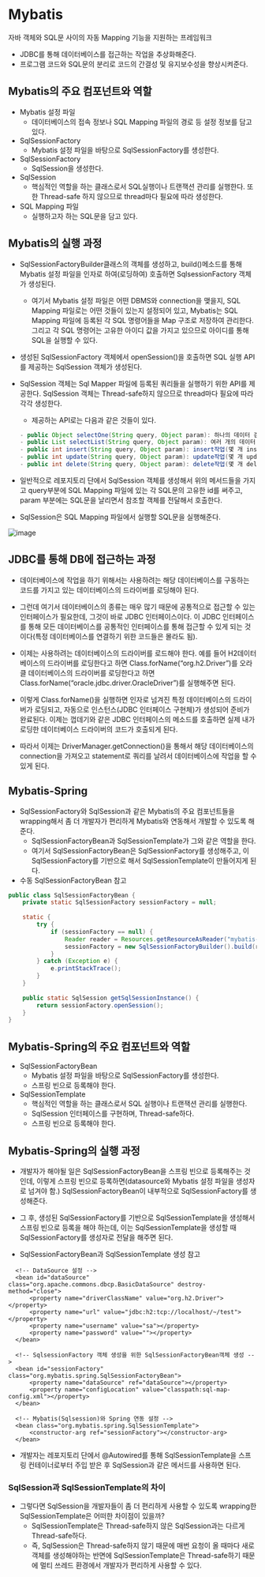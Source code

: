 # Mybatis
자바 객체와 SQL문 사이의 자동 Mapping 기능을 지원하는 프레임워크
  - JDBC를 통해 데이터베이스를 접근하는 작업을 추상화해준다.
  - 프로그램 코드와 SQL문의 분리로 코드의 간결성 및 유지보수성을 향상시켜준다.
 
## Mybatis의 주요 컴포넌트와 역할
 - Mybatis 설정 파일
      - 데이터베이스의 접속 정보나 SQL Mapping 파일의 경로 등 설정 정보를 담고 있다.
 - SqlSessionFactory
      - Mybatis 설정 파일을 바탕으로 SqlSessionFactory를 생성한다.
 - SqlSessionFactory
      - SqlSession을 생성한다.
 - SqlSession
      - 핵심적인 역할을 하는 클래스로서 SQL실행이나 트랜잭션 관리를 실행한다. 또한 Thread-safe 하지 않으므로 thread마다 필요에 따라 생성한다.
 - SQL Mapping 파일
      - 실행하고자 하는 SQL문을 담고 있다. 

## Mybatis의 실행 과정
  - SqlSessionFactoryBuilder클래스의 객체를 생성하고, build()메소드를 통해 Mybatis 설정 파일을 인자로 하여(로딩하여) 호출하면 SqlsessionFactory 객체가 생성된다.
     - 여기서 Mybatis 설정 파일은 어떤 DBMS와 connection을 맺을지, SQL Mapping 파일로는 어떤 것들이 있는지 설정되어 있고, Mybatis는 SQL Mapping 파일에 등록된 각 SQL 명령어들을 Map 구조로 저장하여 관리한다. 그리고 각 SQL 명령어는 고유한 아이디 값을 가지고 있으므로 아이디를 통해 SQL을 실행할 수 있다.
    
  - 생성된 SqlSessionFactory 객체에서 openSession()을 호출하면 SQL 실행 API를 제공하는 SqlSession 객체가 생성된다. 
  
  - SqlSession 객체는 Sql Mapper 파일에 등록된 쿼리들을 실행하기 위한 API를 제공한다. SqlSession 객체는 Thread-safe하지 않으므로 thread마다 필요에 따라 각각 생성한다.
    - 제공하는 API로는 다음과 같은 것들이 있다.
    ```java
    - public Object selectOne(String query, Object param): 하나의 데이터 검색
    - public List selectList(String query, Object param): 여러 개의 데이터 검색
    - public int insert(String query, Object param): insert작업(몇 개 insert 했는지 리턴)
    - public int update(String query, Object param): update작업(몇 개 update 했는지 리턴) 
    - public int delete(String query, Object param): delete작업(몇 개 delete 했는지 리턴)
    ```
  
  - 일반적으로 레포지토리 단에서 SqlSession 객체를 생성해서 위의 메서드들을 가지고 query부분에 SQL Mapping 파일에 있는 각 SQL문의 고유한 id를 써주고, param 부분에는 SQL문을 날리면서 참조할 객체를 전달해서 호출한다.
  
  - SqlSession은 SQL Mapping 파일에서 실행할 SQL문을 실행해준다.

![image](https://user-images.githubusercontent.com/76088639/123593322-55392800-d829-11eb-8435-23223f6f681a.png)

## JDBC를 통해 DB에 접근하는 과정
  - 데이터베이스에 작업을 하기 위해서는 사용하려는 해당 데이터베이스를 구동하는 코드를 가지고 있는 데이터베이스의 드라이버를 로딩해야 된다. 
  
  - 그런데 여기서 데이터베이스의 종류는 매우 많기 때문에 공통적으로 접근할 수 있는 인터페이스가 필요한데, 그것이 바로 JDBC 인터페이스이다. 이 JDBC 인터페이스를 통해 모든 데이터베이스를 공통적인 인터페이스를 통해 접근할 수 있게 되는 것이다(특정 데이터베이스를 연결하기 위한 코드들은 몰라도 됨). 
 
  - 이제는 사용하려는 데이터베이스의 드라이버를 로드해야 한다. 예를 들어 H2데이터베이스의 드라이버를 로딩한다고 하면 Class.forName(“org.h2.Driver”)를 오라클 데이터베이스의 드라이버를 로딩한다고 하면 Class.forName(“oracle.jdbc.driver.OracleDriver”)를 실행해주면 된다.
 
  - 이렇게 Class.forName()을 실행하면 인자로 넘겨진 특정 데이터베이스의 드라이버가 로딩되고, 자동으로 인스턴스(JDBC 인터페이스 구현체)가 생성되어 준비가 완료된다. 이제는 껍데기와 같은 JDBC 인터페이스의 메소드를 호출하면 실제 내가 로딩한 데이터베이스 드라이버의 코드가 호출되게 된다.
 
  - 따라서 이제는 DriverManager.getConnection()을 통해서 해당 데이터베이스의 connection을 가져오고 statement로 쿼리를 날려서 데이터베이스에 작업을 할 수 있게 된다.

## Mybatis-Spring
  - SqlSessionFactory와 SqlSession과 같은 Mybatis의 주요 컴포넌트들을 wrapping해서 좀 더 개발자가 편리하게 Mybatis와 연동해서 개발할 수 있도록 해준다. 
      - SqlSessionFactoryBean과 SqlSessionTemplate가 그와 같은 역할을 한다.
      - 여기서 SqlSessionFactoryBean은 SqlSessionFactory를 생성해주고, 이 SqlSessionFactory를 기반으로 해서 SqlSessionTemplate이 만들어지게 된다.
  - 수동 SqlSessionFactoryBean 참고
  ```java
  public class SqlSessionFactoryBean { 
      private static SqlSessionFactory sessionFactory = null; 
      
      static { 
          try { 
              if (sessionFactory == null) { 
                  Reader reader = Resources.getResourceAsReader("mybatis-config.xml"); 
                  sessionFactory = new SqlSessionFactoryBuilder().build(reader); 
              } 
          } catch (Exception e) { 
              e.printStackTrace(); 
          } 
      } 
      
      public static SqlSession getSqlSessionInstance() { 
          return sessionFactory.openSession(); 
      } 
  }
  ```

## Mybatis-Spring의 주요 컴포넌트와 역할
 - SqlSessionFactoryBean
      - Mybatis 설정 파일을 바탕으로 SqlSessionFactory를 생성한다.
      -  스프링 빈으로 등록해야 한다.
 - SqlSessionTemplate
      - 핵심적인 역할을 하는 클래스로서 SQL 실행이나 트랜잭션 관리를 실행한다. 
      - SqlSession 인터페이스를 구현하며, Thread-safe하다.
      - 스프링 빈으로 등록해야 한다.

## Mybatis-Spring의 실행 과정
  - 개발자가 해야될 일은 SqlSessionFactoryBean을 스프링 빈으로 등록해주는 것인데, 이렇게 스프링 빈으로 등록하면(datasource와 Mybatis 설정 파일을 생성자로 넘겨야 함.) SqlSessionFactoryBean이 내부적으로 SqlSessionFactory를 생성해준다.
  
  - 그 후, 생성된 SqlSessionFactory를 기반으로 SqlSessionTemplate을 생성해서 스프링 빈으로 등록을 해야 하는데, 이는 SqlSessionTemplate을 생성할 때 SqlSessionFactory를 생성자로 전달을 해주면 된다. 
  
  - SqlSessionFactoryBean과 SqlSessionTemplate 생성 참고
  ```
  	<!-- DataSource 설정 -->
	<bean id="dataSource" class="org.apache.commons.dbcp.BasicDataSource" destroy-method="close">
		<property name="driverClassName" value="org.h2.Driver"></property>
		<property name="url" value="jdbc:h2:tcp://localhost/~/test"></property>
		<property name="username" value="sa"></property>
		<property name="password" value=""></property>
	</bean>
 
 	<!-- SqlsessionFactory 객체 생성을 위한 SqlSessionFactoryBean객체 생성 -->
	<bean id="sessionFactory" class="org.mybatis.spring.SqlSessionFactoryBean">
		<property name="dataSource" ref="dataSource"></property>
		<property name="configLocation" value="classpath:sql-map-config.xml"></property>
	</bean>
	
	<!-- Mybatis(Sqlsession)와 Spring 연동 설정 -->
	<bean class="org.mybatis.spring.SqlSessionTemplate">
		<constructor-arg ref="sessionFactory"></constructor-arg>
	</bean>	
  ```
 
  - 개발자는 레포지토리 단에서 @Autowired를 통해 SqlSessionTemplate을 스프링 컨테이너로부터 주입 받은 후 SqlSession과 같은 메서드를 사용하면 된다.

### SqlSession과 SqlSessionTemplate의 차이
  - 그렇다면 SqlSession을 개발자들이 좀 더 편리하게 사용할 수 있도록 wrapping한 SqlSessionTemplate은 어떠한 차이점이 있을까?
      - SqlSessionTemplate은 Thread-safe하지 않은 SqlSession과는 다르게 Thread-safe하다. 
      - 즉, SqlSession은 Thread-safe하지 않기 때문에 매번 요청이 올 때마다 새로 객체를 생성해야하는 반면에 SqlSessionTemplate은 Thread-safe하기 때문에 멀티 쓰레드 환경에서 개발자가 편리하게 사용할 수 있다.

